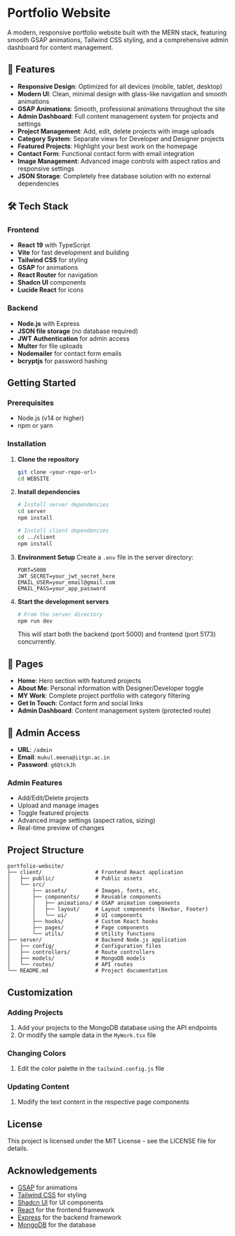# Portfolio Website

A modern, responsive portfolio website built with the MERN stack, featuring smooth GSAP animations, Tailwind CSS styling, and a comprehensive admin dashboard for content management.

## 🚀 Features

- **Responsive Design**: Optimized for all devices (mobile, tablet, desktop)
- **Modern UI**: Clean, minimal design with glass-like navigation and smooth animations
- **GSAP Animations**: Smooth, professional animations throughout the site
- **Admin Dashboard**: Full content management system for projects and settings
- **Project Management**: Add, edit, delete projects with image uploads
- **Category System**: Separate views for Developer and Designer projects
- **Featured Projects**: Highlight your best work on the homepage
- **Contact Form**: Functional contact form with email integration
- **Image Management**: Advanced image controls with aspect ratios and responsive settings
- **JSON Storage**: Completely free database solution with no external dependencies

## 🛠️ Tech Stack

### Frontend
- **React 19** with TypeScript
- **Vite** for fast development and building
- **Tailwind CSS** for styling
- **GSAP** for animations
- **React Router** for navigation
- **Shadcn UI** components
- **Lucide React** for icons

### Backend
- **Node.js** with Express
- **JSON file storage** (no database required)
- **JWT Authentication** for admin access
- **Multer** for file uploads
- **Nodemailer** for contact form emails
- **bcryptjs** for password hashing

## Getting Started

### Prerequisites
- Node.js (v14 or higher)
- npm or yarn

### Installation

1. **Clone the repository**
   ```bash
   git clone <your-repo-url>
   cd WEBSITE
   ```

2. **Install dependencies**
   ```bash
   # Install server dependencies
   cd server
   npm install

   # Install client dependencies
   cd ../client
   npm install
   ```

3. **Environment Setup**
   Create a `.env` file in the server directory:
   ```env
   PORT=5000
   JWT_SECRET=your_jwt_secret_here
   EMAIL_USER=your_email@gmail.com
   EMAIL_PASS=your_app_password
   ```

4. **Start the development servers**
   ```bash
   # From the server directory
   npm run dev
   ```
   This will start both the backend (port 5000) and frontend (port 5173) concurrently.

## 📱 Pages

- **Home**: Hero section with featured projects
- **About Me**: Personal information with Designer/Developer toggle
- **MY Work**: Complete project portfolio with category filtering
- **Get In Touch**: Contact form and social links
- **Admin Dashboard**: Content management system (protected route)

## 🔐 Admin Access

- **URL**: `/admin`
- **Email**: `mukul.meena@iitgn.ac.in`
- **Password**: `g6QtckJh`

### Admin Features
- Add/Edit/Delete projects
- Upload and manage images
- Toggle featured projects
- Advanced image settings (aspect ratios, sizing)
- Real-time preview of changes

## Project Structure

```
portfolio-website/
├── client/                 # Frontend React application
│   ├── public/             # Public assets
│   └── src/
│       ├── assets/         # Images, fonts, etc.
│       ├── components/     # Reusable components
│       │   ├── animations/ # GSAP animation components
│       │   ├── layout/     # Layout components (Navbar, Footer)
│       │   └── ui/         # UI components
│       ├── hooks/          # Custom React hooks
│       ├── pages/          # Page components
│       └── utils/          # Utility functions
├── server/                 # Backend Node.js application
│   ├── config/             # Configuration files
│   ├── controllers/        # Route controllers
│   ├── models/             # MongoDB models
│   └── routes/             # API routes
└── README.md               # Project documentation
```

## Customization

### Adding Projects
1. Add your projects to the MongoDB database using the API endpoints
2. Or modify the sample data in the `MyWork.tsx` file

### Changing Colors
1. Edit the color palette in the `tailwind.config.js` file

### Updating Content
1. Modify the text content in the respective page components

## License
This project is licensed under the MIT License - see the LICENSE file for details.

## Acknowledgements
- [GSAP](https://greensock.com/gsap/) for animations
- [Tailwind CSS](https://tailwindcss.com/) for styling
- [Shadcn UI](https://ui.shadcn.com/) for UI components
- [React](https://reactjs.org/) for the frontend framework
- [Express](https://expressjs.com/) for the backend framework
- [MongoDB](https://www.mongodb.com/) for the database

